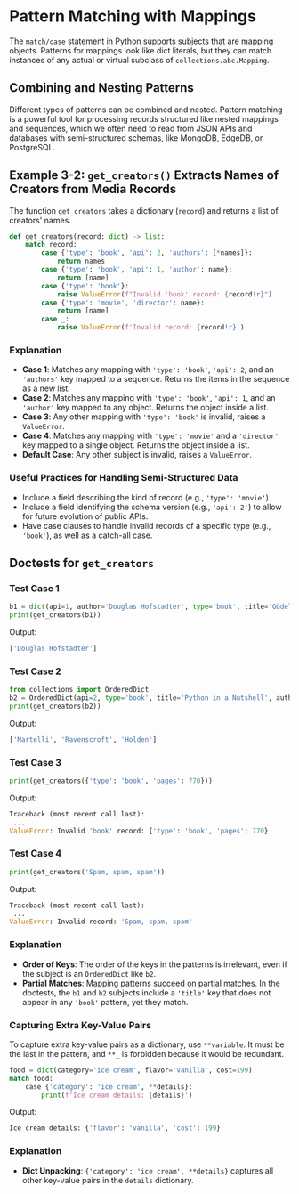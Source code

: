 # Pattern Matching with Mappings

The `match/case` statement in Python supports subjects that are mapping objects. Patterns for mappings look like dict literals, but they can match instances of any actual or virtual subclass of `collections.abc.Mapping`.

## Combining and Nesting Patterns

Different types of patterns can be combined and nested. Pattern matching is a powerful tool for processing records structured like nested mappings and sequences, which we often need to read from JSON APIs and databases with semi-structured schemas, like MongoDB, EdgeDB, or PostgreSQL.

## Example 3-2: `get_creators()` Extracts Names of Creators from Media Records

The function `get_creators` takes a dictionary (`record`) and returns a list of creators' names.

```python
def get_creators(record: dict) -> list:
    match record:
        case {'type': 'book', 'api': 2, 'authors': [*names]}:
            return names
        case {'type': 'book', 'api': 1, 'author': name}:
            return [name]
        case {'type': 'book'}:
            raise ValueError(f"Invalid 'book' record: {record!r}")
        case {'type': 'movie', 'director': name}:
            return [name]
        case _:
            raise ValueError(f'Invalid record: {record!r}')
```

### Explanation
- **Case 1**: Matches any mapping with `'type': 'book'`, `'api': 2`, and an `'authors'` key mapped to a sequence. Returns the items in the sequence as a new list.
- **Case 2**: Matches any mapping with `'type': 'book'`, `'api': 1`, and an `'author'` key mapped to any object. Returns the object inside a list.
- **Case 3**: Any other mapping with `'type': 'book'` is invalid, raises a `ValueError`.
- **Case 4**: Matches any mapping with `'type': 'movie'` and a `'director'` key mapped to a single object. Returns the object inside a list.
- **Default Case**: Any other subject is invalid, raises a `ValueError`.

### Useful Practices for Handling Semi-Structured Data
- Include a field describing the kind of record (e.g., `'type': 'movie'`).
- Include a field identifying the schema version (e.g., `'api': 2'`) to allow for future evolution of public APIs.
- Have case clauses to handle invalid records of a specific type (e.g., `'book'`), as well as a catch-all case.

## Doctests for `get_creators`

### Test Case 1
```python
b1 = dict(api=1, author='Douglas Hofstadter', type='book', title='Gödel, Escher, Bach')
print(get_creators(b1))
```
Output:
```python
['Douglas Hofstadter']
```

### Test Case 2
```python
from collections import OrderedDict
b2 = OrderedDict(api=2, type='book', title='Python in a Nutshell', authors='Martelli Ravenscroft Holden'.split())
print(get_creators(b2))
```
Output:
```python
['Martelli', 'Ravenscroft', 'Holden']
```

### Test Case 3
```python
print(get_creators({'type': 'book', 'pages': 770}))
```
Output:
```python
Traceback (most recent call last):
 ...
ValueError: Invalid 'book' record: {'type': 'book', 'pages': 770}
```

### Test Case 4
```python
print(get_creators('Spam, spam, spam'))
```
Output:
```python
Traceback (most recent call last):
 ...
ValueError: Invalid record: 'Spam, spam, spam'
```

### Explanation
- **Order of Keys**: The order of the keys in the patterns is irrelevant, even if the subject is an `OrderedDict` like `b2`.
- **Partial Matches**: Mapping patterns succeed on partial matches. In the doctests, the `b1` and `b2` subjects include a `'title'` key that does not appear in any `'book'` pattern, yet they match.

### Capturing Extra Key-Value Pairs

To capture extra key-value pairs as a dictionary, use `**variable`. It must be the last in the pattern, and `**_` is forbidden because it would be redundant.

```python
food = dict(category='ice cream', flavor='vanilla', cost=199)
match food:
    case {'category': 'ice cream', **details}:
        print(f'Ice cream details: {details}')
```
Output:
```python
Ice cream details: {'flavor': 'vanilla', 'cost': 199}
```

### Explanation
- **Dict Unpacking**: `{'category': 'ice cream', **details}` captures all other key-value pairs in the `details` dictionary.


